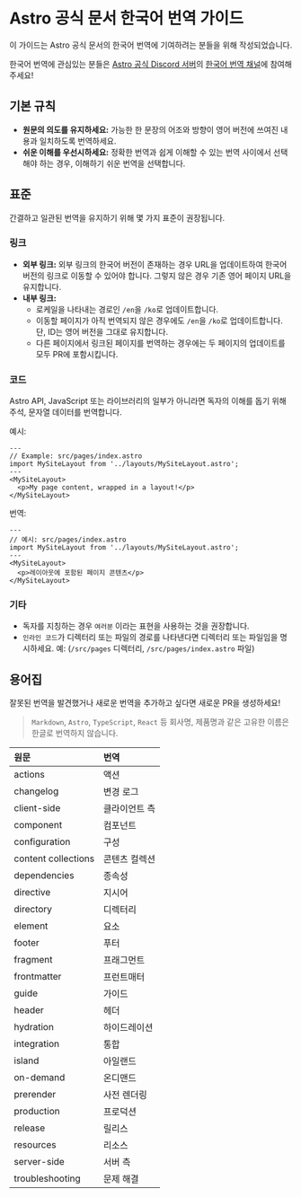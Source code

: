 # Astro 공식 문서 한국어 번역 가이드

이 가이드는 Astro 공식 문서의 한국어 번역에 기여하려는 분들을 위해 작성되었습니다.

한국어 번역에 관심있는 분들은 [Astro 공식 Discord 서버](https://astro.build/chat)의 [한국어 번역 채널](https://discord.com/channels/830184174198718474/1073677243290767512)에 참여해주세요!

## 기본 규칙

- **원문의 의도를 유지하세요:** 가능한 한 문장의 어조와 방향이 영어 버전에 쓰여진 내용과 일치하도록 번역하세요.
- **쉬운 이해를 우선시하세요:** 정확한 번역과 쉽게 이해할 수 있는 번역 사이에서 선택해야 하는 경우, 이해하기 쉬운 번역을 선택합니다.

## 표준

간결하고 일관된 번역을 유지하기 위해 몇 가지 표준이 권장됩니다.

### 링크

- **외부 링크:** 외부 링크의 한국어 버전이 존재하는 경우 URL을 업데이트하여 한국어 버전의 링크로 이동할 수 있어야 합니다. 그렇지 않은 경우 기존 영어 페이지 URL을 유지합니다.
- **내부 링크:**
  - 로케일을 나타내는 경로인 `/en`을 `/ko`로 업데이트합니다.
  - 이동할 페이지가 아직 번역되지 않은 경우에도 `/en`을 `/ko`로 업데이트합니다. 단, ID는 영어 버전을 그대로 유지합니다.
  - 다른 페이지에서 링크된 페이지를 번역하는 경우에는 두 페이지의 업데이트를 모두 PR에 포함시킵니다.

### 코드

Astro API, JavaScript 또는 라이브러리의 일부가 아니라면 독자의 이해를 돕기 위해 주석, 문자열 데이터를 번역합니다.

예시:

```astro
---
// Example: src/pages/index.astro
import MySiteLayout from '../layouts/MySiteLayout.astro';
---
<MySiteLayout>
  <p>My page content, wrapped in a layout!</p>
</MySiteLayout>
```

번역:

```astro
---
// 예시: src/pages/index.astro
import MySiteLayout from '../layouts/MySiteLayout.astro';
---
<MySiteLayout>
  <p>레이아웃에 포함된 페이지 콘텐츠</p>
</MySiteLayout>
```

### 기타

- 독자를 지칭하는 경우 `여러분` 이라는 표현을 사용하는 것을 권장합니다.
- `인라인 코드`가 디렉터리 또는 파일의 경로를 나타낸다면 디렉터리 또는 파일임을 명시하세요. 예: (`/src/pages` 디렉터리, `/src/pages/index.astro` 파일)

## 용어집

잘못된 번역을 발견했거나 새로운 번역을 추가하고 싶다면 새로운 PR을 생성하세요!

> `Markdown`, `Astro`, `TypeScript`, `React` 등 회사명, 제품명과 같은 고유한 이름은 한글로 번역하지 않습니다.

| 원문                | 번역          |
| :------------------ | :------------ |
| actions             | 액션     |
| changelog           | 변경 로그     |
| client-side         | 클라이언트 측 |
| component           | 컴포넌트      |
| configuration       | 구성          |
| content collections | 콘텐츠 컬렉션 |
| dependencies        | 종속성        |
| directive           | 지시어        |
| directory           | 디렉터리      |
| element             | 요소          |
| footer              | 푸터        |
| fragment            | 프래그먼트    |
| frontmatter         | 프런트매터    |
| guide               | 가이드        |
| header              | 헤더        |
| hydration           | 하이드레이션   |
| integration         | 통합          |
| island              | 아일랜드      |
| on-demand           | 온디맨드      |
| prerender           | 사전 렌더링    |
| production          | 프로덕션      |
| release             | 릴리스        |
| resources           | 리소스        |
| server-side         | 서버 측       |
| troubleshooting     | 문제 해결     |
